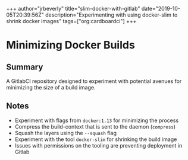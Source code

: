 +++
author="jrbeverly"
title="slim-docker-with-gitlab"
date="2019-10-05T20:39:56Z"
description="Experimenting with using docker-slim to shrink docker images"
tags=["org:cardboardci"]
+++

# Minimizing Docker Builds

## Summary

A GitlabCI repository designed to experiment with potential avenues for minimizing the size of a build image.

## Notes

* Experiment with flags from `docker:1.13` for minimizing the process
* Compress the build-context that is sent to the daemon (`compress`)
* Squash the layers using the `--squash` flag
* Experiment with the tool `docker-slim` for shrinking the build image
* Issues with permissions on the tooling are preventing deployment in Gitlab